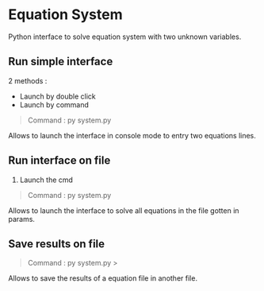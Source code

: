 # Equation System

Python interface to solve equation system with two unknown variables.


## Run simple interface

2 methods :
* Launch by double click
* Launch by command

> Command : py system.py

Allows to launch the interface in console mode to entry two equations lines.


## Run interface on file
1. Launch the cmd

> Command : py system.py <file>

Allows to launch the interface to solve all equations in the file gotten in params.

## Save results on file

> Command : py system.py <file> > <file2>

Allows to save the results of a equation file in another file.